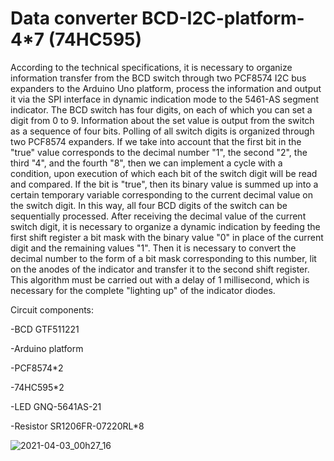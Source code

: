 Data converter BCD-I2C-platform-4*7 (74HC595)
=

  According to the technical specifications, it is necessary to organize information transfer from the BCD switch through two PCF8574 I2C bus expanders to the Arduino Uno platform, process the information and output it via the SPI interface in dynamic indication mode to the 5461-AS segment indicator.
  The BCD switch has four digits, on each of which you can set a digit from 0 to 9. Information about the set value is output from the switch as a sequence of four bits. 
  Polling of all switch digits is organized through two PCF8574 expanders.
  If we take into account that the first bit in the "true" value corresponds to the decimal number "1", the second "2", the third "4", and the fourth "8", then we can implement a cycle with a condition, upon execution of which each bit of the switch digit will be read and compared. If the bit is "true", then its binary value is summed up into a certain temporary variable corresponding to the current decimal value on the switch digit. In this way, all four BCD digits of the switch can be sequentially processed.
  After receiving the decimal value of the current switch digit, it is necessary to organize a dynamic indication by feeding the first shift register a bit mask with the binary value "0" in place of the current digit and the remaining values ​​"1". Then it is necessary to convert the decimal number to the form of a bit mask corresponding to this number, lit on the anodes of the indicator and transfer it to the second shift register. This algorithm must be carried out with a delay of 1 millisecond, which is necessary for the complete "lighting up" of the indicator diodes.

Circuit components:

-BCD GTF511221

-Arduino platform

-PCF8574*2

-74HC595*2

-LED GNQ-5641AS-21

-Resistor SR1206FR-07220RL*8

![2021-04-03_00h27_16](https://user-images.githubusercontent.com/52381258/153914291-359007f3-c134-4d1f-8ae2-a43b1b2ee6ea.png)
